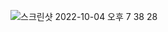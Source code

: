 ![스크린샷 2022-10-04 오후 7 38 28](https://github.com/seondal/ceos/assets/75469131/a5471eb5-5e2d-4ebc-a474-7428827f454f)

